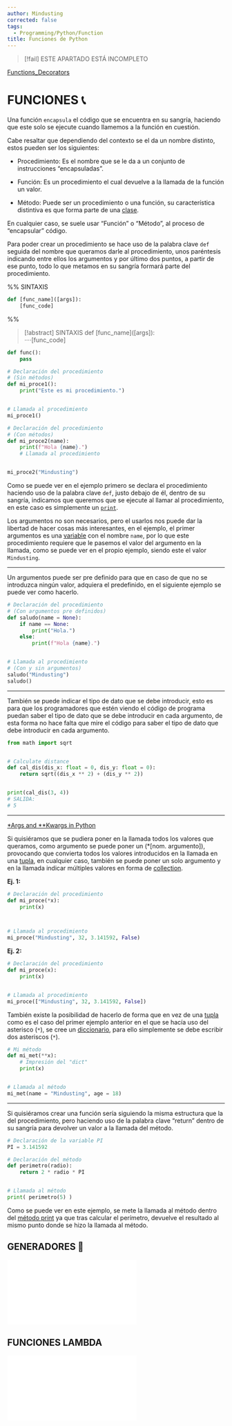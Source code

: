 ```yaml
---
author: Mindusting
corrected: false
tags:
  - Programming/Python/Function
title: Funciones de Python
---
```


> [!fail] ESTE APARTADO ESTÁ INCOMPLETO

[Functions_Decorators](functions/Functions_Decorators.md)

# FUNCIONES 📞

Una función `encapsula` el código que se encuentra en su sangría, haciendo que este solo se ejecute cuando llamemos a la función en cuestión.

Cabe resaltar que dependiendo del contexto se el da un nombre distinto, estos pueden ser los siguientes:

- Procedimiento: Es el nombre que se le da a un conjunto de instrucciones “encapsuladas”.

- Función: Es un procedimiento el cual devuelve a la llamada de la función un valor.

- Método: Puede ser un procedimiento o una función, su característica distintiva es que forma parte de una [clase](py_class.md).

En cualquier caso, se suele usar “Función” o “Método”, al proceso de “encapsular” código.

Para poder crear un procedimiento se hace uso de la palabra clave `def` seguida del nombre que queramos darle al procedimiento, unos paréntesis indicando entre ellos los argumentos y por último dos puntos, a partir de ese punto, todo lo que metamos en su sangría formará parte del procedimiento.

%%
SINTAXIS

```py
def [func_name]([args]):
    [func_code]
```
%%

>[!abstract] SINTAXIS
> <span class="key-word-color">def</span> <span class="italic function-color">[func_name]</span>(<span class="italic variable-color">[args]</span>):<br><span class="transparency">····</span><span class="italic grey">[func_code]</span>

```py
def func():
    pass
```

```py
# Declaración del procedimiento
# (Sin métodos)
def mi_proce1():
    print("Este es mi procedimiento.")


# Llamada al procedimiento
mi_proce1()

# Declaración del procedimiento
# (Con métodos)
def mi_proce2(name):
    print(f"Hola {name}.")
    # Llamada al procedimiento


mi_proce2("Mindusting")
```

Como se puede ver en el ejemplo primero se declara el procedimiento haciendo uso de la palabra clave `def`, justo debajo de él, dentro de su sangría, indicamos que queremos que se ejecute al llamar al procedimiento, en este caso es simplemente un [`print`](py_print.md).

Los argumentos no son necesarios, pero el usarlos nos puede dar la libertad de hacer cosas más interesantes, en el ejemplo, el primer argumentos es una [variable](py_variable.md) con el nombre `name`, por lo que este procedimiento requiere que le pasemos el valor del argumento en la llamada, como se puede ver en el propio ejemplo, siendo este el valor `Mindusting`.

---

Un argumentos puede ser pre definido para que en caso de que no se introduzca ningún valor, adquiera el predefinido, en el siguiente ejemplo se puede ver como hacerlo.

```py
# Declaración del procedimiento
# (Con argumentos pre definidos)
def saludo(name = None):
    if name == None:
        print("Hola.")
    else:
        print(f"Hola {name}.")


# Llamada al procedimiento
# (Con y sin argumentos)
saludo("Mindusting")
saludo()
```

---

También se puede indicar el tipo de dato que se debe introducir, esto es para que los programadores que estén viendo el código de programa puedan saber el tipo de dato que se debe introducir en cada argumento, de esta forma no hace falta que mire el código para saber el tipo de dato que debe introducir en cada argumento.

```py
from math import sqrt


# Calculate distance
def cal_dis(dis_x: float = 0, dis_y: float = 0):
    return sqrt((dis_x ** 2) + (dis_y ** 2))


print(cal_dis(3, 4))
# SALIDA:
# 5
```

---

[\*Args and \*\*Kwargs in Python](https://youtu.be/4jBJhCaNrWU)

Si quisiéramos que se pudiera poner en la llamada todos los valores que queramos, como argumento se puede poner un (\*\[nom. argumento\]), provocando que convierta todos los valores introducidos en la llamada en una [tupla](py_tuple.md), en cualquier caso, también se puede poner un solo argumento y en la llamada indicar múltiples valores en forma de [collection](py_data_structure.md).

**Ej. 1:**
```py
# Declaración del procedimiento
def mi_proce(*x):
    print(x)



# Llamada al procedimiento
mi_proce("Mindusting", 32, 3.141592, False)
```

**Ej. 2:**
```py
# Declaración del procedimiento
def mi_proce(x):
    print(x)


# Llamada al procedimiento
mi_proce(["Mindusting", 32, 3.141592, False])
```

También existe la posibilidad de hacerlo de forma que en vez de una [tupla](py_tuple.md) como es el caso del primer ejemplo anterior en el que se hacía uso del asterisco (`*`), se cree un [diccionario](py_dict.md), para ello simplemente se debe escribir dos asteriscos (`*`).

```py
# Mi método
def mi_met(**x):
    # Impresión del "dict"
    print(x)


# Llamada al método
mi_met(name = "Mindusting", age = 18)
```

---

Si quisiéramos crear una función sería siguiendo la misma estructura que la del procedimiento, pero haciendo uso de la palabra clave “return” dentro de su sangría para devolver un valor a la llamada del método.

```py
# Declaración de la variable PI
PI = 3.141592

# Declaración del método
def perimetro(radio):
    return 2 * radio * PI


# Llamada al método
print( perimetro(5) )
```

Como se puede ver en este ejemplo, se mete la llamada al método dentro del [método print](py_print.md) ya que tras calcular el perímetro, devuelve el resultado al mismo punto donde se hizo la llamada al método.

## GENERADORES 🔩

![Generadores](functions/Functions_Generators.md)

## FUNCIONES LAMBDA

![Función Lambda](functions/Functions_Lambda.md)
